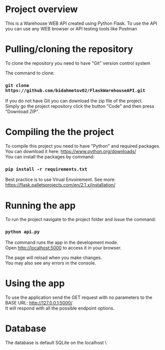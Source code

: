 # Project overview
This is a Warehouse WEB API created using Python Flask. To use the API you can use any WEB browser or API testing tools like Postman

# Pulling/cloning the repository

To clone the repository you need to have "Git" version control system

The command to clone:

### `git clone https://github.com/bidahmetov02/FlaskWarehouseAPI.git`

If you do not have Git you can download the zip file of the project.\
Simply go the project repository click the button "Code" and then press "Download ZIP".

# Compiling the the project

To compile this project you need to have "Python" and required packages.\
You can download it here: https://www.python.org/downloads/ \
You can install the packages by command:

### `pip install -r requirements.txt`

Best practice is to use Virual Envoirement. See more: https://flask.palletsprojects.com/en/2.1.x/installation/

# Running the app

To run the project navigate to the project folder and issue the command:

### `python api.py`

The command runs the app in the development mode.\
Open [http://localhost:5000](http://localhost:5000) to access it in your browser.

The page will reload when you make changes.\
You may also see any errors in the console.

# Using the app

To use the application send the GET request with no parameters to the BASE URL: http://127.0.0.1:5000/ \
It will respond with all the possible endpoint options. 

# Database

The database is default SQLite on the localhost \





